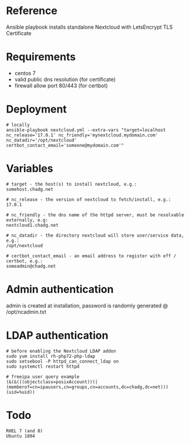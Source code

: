 # Reference
Ansible playbook installs standalone Nextcloud with LetsEncrypt TLS Certificate

# Requirements
- centos 7
- valid public dns resolution (for certificate)
- firewall allow port 80/443 (for certbot)

# Deployment
```
# locally
ansible-playbook nextcloud.yml --extra-vars "target=localhost nc_release='17.0.1' nc_friendly='mynextcloud.mydomain.com' nc_datadir='/opt/nextcloud' certbot_contact_email='someone@mydomain.com'"
```

# Variables
```
# target - the host(s) to install nextcloud, e.g.:
somehost.chadg.net

# nc_release - the version of nextcloud to fetch/install, e.g.:
17.0.1

# nc_friendly - the dns name of the httpd server, must be resolvable externally, e.g:
nextcloud1.chadg.net

# nc_datadir - the directory nextcloud will store user/service data, e.g.:
/opt/nextcloud

# certbot_contact_email - an email address to register with eff / certbot, e.g.:
someadmin@chadg.net
```

# Admin authentication
admin is created at installation, password is randomly generated @ /opt/ncadmin.txt

# LDAP authentication
```
# before enabling the Nextcloud LDAP addon
sudo yum install rh-php72-php-ldap
sudo setsebool -P httpd_can_connect_ldap on
sudo systemctl restart httpd

# freeipa user query example
(&(&(|(objectclass=posixAccount))(|(memberof=cn=ipausers,cn=groups,cn=accounts,dc=chadg,dc=net)))(uid=%uid))
```

# Todo
```
RHEL 7 (and 8)
Ubuntu 1804
```
